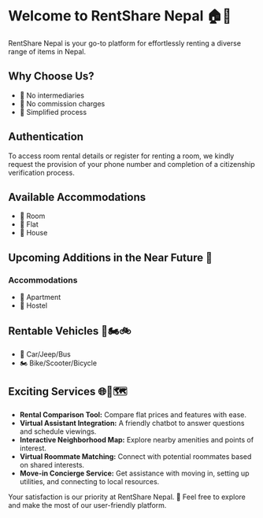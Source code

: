 # Welcome to RentShare Nepal 🏠🚗

RentShare Nepal is your go-to platform for effortlessly renting a diverse range of items in Nepal.

## Why Choose Us?
- 🤝 No intermediaries
- 💸 No commission charges
- 🔄 Simplified process

## Authentication
To access room rental details or register for renting a room, we kindly request the provision of your phone number and completion of a citizenship verification process.

## Available Accommodations
- 🛌 Room
- 🏢 Flat
- 🏡 House

## Upcoming Additions in the Near Future 🚀
### Accommodations
- 🏢 Apartment
- 🏨 Hostel

## Rentable Vehicles 🚗🏍️🚲
- 🚗 Car/Jeep/Bus
- 🏍️ Bike/Scooter/Bicycle

## Exciting Services 🌐💬🗺️
- **Rental Comparison Tool:** Compare flat prices and features with ease.
- **Virtual Assistant Integration:** A friendly chatbot to answer questions and schedule viewings.
- **Interactive Neighborhood Map:** Explore nearby amenities and points of interest.
- **Virtual Roommate Matching:** Connect with potential roommates based on shared interests.
- **Move-in Concierge Service:** Get assistance with moving in, setting up utilities, and connecting to local resources.

Your satisfaction is our priority at RentShare Nepal. 🌟 Feel free to explore and make the most of our user-friendly platform.
